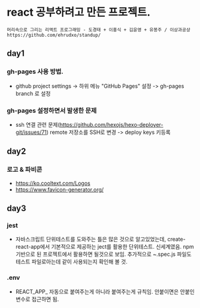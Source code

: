 # react 공부하려고 만든 프로젝트.
```
머리속으로 그리는 리액트 프로그래밍 - 도경태 + 이홍식 + 김윤영 + 유봉주 / 이상과공상
https://github.com/ehrudxo/standup/

```

## day1
### gh-pages 사용 방법.
* github project settings -> 하위 메뉴 "GitHub Pages" 설정 -> gh-pages branch 로 설정

### gh-pages 설정하면서 발생한 문제
 * ssh 연결 관련 문제(https://github.com/hexojs/hexo-deployer-git/issues/71)
 remote 저장소를 SSH로 변경 -> deploy keys 키등록



## day2
### 로고 & 파비콘
 * https://ko.cooltext.com/Logos
 * https://www.favicon-generator.org/


## day3
### jest
 * 자바스크립트 단위테스트를 도와주는 틀은 많은 것으로 알고있었는데, create-react-app에서 기본적으로 제공하는 ject를 활용한 단위테스트. 신세계였음. npm 기반으로 된 프로젝트에서 활용하면 될것으로 보임. 추가적으로 ~.spec.js 파일도 테스트 파일로아는데 같이 사용되는지 확인해 볼 것.

 ### .env
  * REACT_APP_ 자동으로 붙여주는게 아니라 붙여주는게 규칙임. 안붙이면은 안붙인 변수로 접근하면 됨.